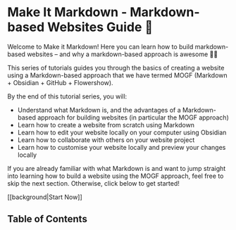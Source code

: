 # Make It Markdown - Markdown-based Websites Guide 🚀

Welcome to Make it Markdown! Here you can learn how to build markdown-based websites – and why a markdown-based approach is awesome 🦸‍♀️

This series of tutorials guides you through the basics of creating a website using a Markdown-based approach that we have termed MOGF (Markdown + Obsidian + GitHub + Flowershow).

By the end of this tutorial series, you will:
- Understand what Markdown is, and the advantages of a Markdown-based approach for building websites (in particular the MOGF approach)
- Learn how to create a website from scratch using Markdown
- Learn how to edit your website locally on your computer using Obsidian
- Learn how to collaborate with others on your website project
- Learn how to customise your website locally and preview your changes locally

If you are already familiar with what Markdown is and want to jump straight into learning how to build a website using the MOGF approach, feel free to skip the next section. Otherwise, click below to get started! 

[[background|Start Now]]

## Table of Contents

